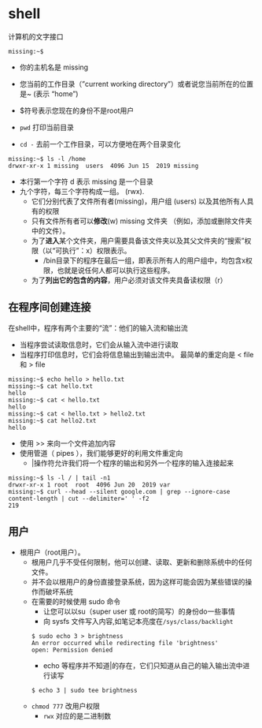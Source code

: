 # shell
计算机的文字接口

```shell script
missing:~$ 
```
- 你的主机名是 missing 
- 您当前的工作目录（”current working directory”）或者说您当前所在的位置是~ (表示 “home”)
- $符号表示您现在的身份不是root用户

- `pwd` 打印当前目录
- `cd -` 去前一个工作目录，可以方便地在两个目录变化 
```shell script
missing:~$ ls -l /home
drwxr-xr-x 1 missing  users  4096 Jun 15  2019 missing
```
- 本行第一个字符 d 表示 missing 是一个目录
- 九个字符，每三个字符构成一组。 (rwx). 
  - 它们分别代表了文件所有者(missing)，用户组 (users) 以及其他所有人具有的权限
  - 只有文件所有者可以**修改**(w) missing 文件夹 （例如，添加或删除文件夹中的文件）。
  - 为了**进入**某个文件夹，用户需要具备该文件夹以及其父文件夹的“搜索”权限（以“可执行”：x）权限表示。
    - /bin目录下的程序在最后一组，即表示所有人的用户组中，均包含x权限，也就是说任何人都可以执行这些程序。
  - 为了**列出它的包含的内容**，用户必须对该文件夹具备读权限（r）

## 在程序间创建连接
在shell中，程序有两个主要的“流”：他们的输入流和输出流
- 当程序尝试读取信息时，它们会从输入流中进行读取
- 当程序打印信息时，它们会将信息输出到输出流中。
最简单的重定向是 < file 和 > file
```shell script
missing:~$ echo hello > hello.txt
missing:~$ cat hello.txt
hello
missing:~$ cat < hello.txt
hello
missing:~$ cat < hello.txt > hello2.txt
missing:~$ cat hello2.txt
hello
```
- 使用 >> 来向一个文件追加内容
- 使用管道（ pipes ），我们能够更好的利用文件重定向
  - |操作符允许我们将一个程序的输出和另外一个程序的输入连接起来
```shell script
missing:~$ ls -l / | tail -n1
drwxr-xr-x 1 root  root  4096 Jun 20  2019 var
missing:~$ curl --head --silent google.com | grep --ignore-case content-length | cut --delimiter=' ' -f2
219
```
## 用户
- 根用户（root用户）。
  - 根用户几乎不受任何限制，他可以创建、读取、更新和删除系统中的任何文件。
  - 并不会以根用户的身份直接登录系统，因为这样可能会因为某些错误的操作而破坏系统
  - 在需要的时候使用 sudo 命令
    - 让您可以以su（super user 或 root的简写）的身份do一些事情
    - 向 sysfs 文件写入内容,如笔记本亮度在`/sys/class/backlight`
    ```shell script
    $ sudo echo 3 > brightness
    An error occurred while redirecting file 'brightness'
    open: Permission denied
    ```
    - echo 等程序并不知道|的存在，它们只知道从自己的输入输出流中进行读写
    ```shell script
    $ echo 3 | sudo tee brightness
    ```
  - `chmod 777` 改用户权限
    - `rwx` 对应的是二进制数